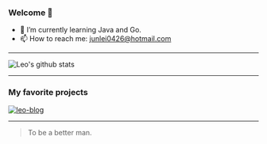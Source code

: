 ### Welcome 👋

- 🌱 I’m currently learning Java and Go.
- 📫 How to reach me: junlei0426@hotmail.com

--- 

![Leo's github stats](https://github-readme-stats.vercel.app/api?username=Leo0426&theme=buefy&show_icons=true)

--- 
### My favorite projects
[![leo-blog](https://github-readme-stats.vercel.app/api/pin/?username=Leo0426&repo=leo-blog)](https://github.com/Leo0426/leo-blog)

---

> To be a better man.
